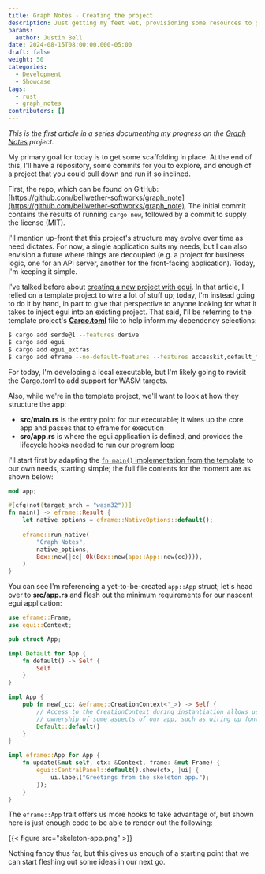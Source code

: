 ```yaml
---
title: Graph Notes - Creating the project
description: Just getting my feet wet, provisioning some resources to get the ball rolling...
params:
  author: Justin Bell
date: 2024-08-15T08:00:00.000-05:00
draft: false
weight: 50
categories:
  - Development
  - Showcase
tags:
  - rust
  - graph_notes
contributors: []
---
```


*This is the first article in a series documenting my progress on the [Graph Notes](/showcase/graph-notes) project.*

My primary goal for today is to get some scaffolding in place.  At the end of this, I'll have a repository, some commits
for you to explore, and enough of a project that you could pull down and run if so inclined.

First, the repo, which can be found on GitHub: [https://github.com/bellwether-softworks/graph_note](https://github.com/bellwether-softworks/graph_note).
The initial commit contains the results of running `cargo new`, followed by a commit to supply the license (MIT).

I'll mention up-front that this project's structure may evolve over time as need dictates.  For now, a single application
suits my needs, but I can also envision a future where things are decoupled (e.g. a project for business logic, one for
an API server, another for the front-facing application).  Today, I'm keeping it simple.

I've talked before about [creating a new project with egui](/blog/practical-rust-desktop-gui-development-with-egui-pt.-1/#eframe).
In that article, I relied on a template project to wire a lot of stuff up; today, I'm instead going to do it by hand, in part
to give that perspective to anyone looking for what it takes to inject egui into an existing project.  That said, I'll be
referring to the template project's [**Cargo.toml**](https://github.com/emilk/eframe_template/blob/18a8e76c2525862216410a0db877833090db3ff5/Cargo.toml)
file to help inform my dependency selections:

```bash
$ cargo add serde@1 --features derive
$ cargo add egui
$ cargo add egui_extras
$ cargo add eframe --no-default-features --features accesskit,default_fonts,glow
```

For today, I'm developing a local executable, but I'm likely going to revisit the Cargo.toml to add support for WASM targets.

Also, while we're in the template project, we'll want to look at how they structure the app:

* **src/main.rs** is the entry point for our executable; it wires up the core app and passes that to eframe for execution
* **src/app.rs** is where the egui application is defined, and provides the lifecycle hooks needed to run our program loop

I'll start first by adapting the [`fn main()` implementation from the template](https://github.com/emilk/eframe_template/blob/18a8e76c2525862216410a0db877833090db3ff5/src/main.rs#L5-L25)
to our own needs, starting simple; the full file contents for the moment are as shown below:

```rust
mod app;

#[cfg(not(target_arch = "wasm32"))]
fn main() -> eframe::Result {
    let native_options = eframe::NativeOptions::default();
    
    eframe::run_native(
        "Graph Notes",
        native_options,
        Box::new(|cc| Ok(Box::new(app::App::new(cc)))),
    )
}
```

You can see I'm referencing a yet-to-be-created `app::App` struct; let's head over to **src/app.rs** and flesh out the
minimum requirements for our nascent egui application:

```rust
use eframe::Frame;
use egui::Context;

pub struct App;

impl Default for App {
    fn default() -> Self {
        Self
    }
}

impl App {
    pub fn new(_cc: &eframe::CreationContext<'_>) -> Self {
        // Access to the CreationContext during instantiation allows us to take
        // ownership of some aspects of our app, such as wiring up fonts.
        Default::default()
    }
}

impl eframe::App for App {
    fn update(&mut self, ctx: &Context, frame: &mut Frame) {
        egui::CentralPanel::default().show(ctx, |ui| {
            ui.label("Greetings from the skeleton app.");
        });
    }
}
```

The `eframe::App` trait offers us more hooks to take advantage of, but shown here is just enough code to be able
to render out the following:

{{< figure src="skeleton-app.png" >}}

Nothing fancy thus far, but this gives us enough of a starting point that we can start fleshing out some ideas in our
next go.
